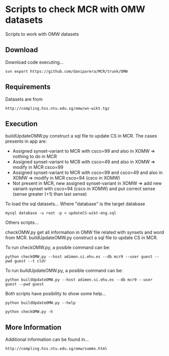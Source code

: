 Scripts to check MCR with OMW datasets
=======

Scripts to work with OMW datasets

Download
-------

Download code executing...
```
svn export https://github.com/daniparera/MCR/trunk/OMW
```

Requirements
-------

Datasets are from
```
http://compling.hss.ntu.edu.sg/omw/wn-wikt.tgz
```

Execution
-------

buildUpdateOMW.py construct a sql file to update CS in MCR. The cases presents in app are:

* Assigned synset-variant to MCR with csco=99 and also in XOMW => nothing to do in MCR
* Assigned synset-variant to MCR with csco=49 and also in XOMW => modify in MCR csco=99
* Assigned synset-variant to MCR with csco<99 and csco>49 and also in XOMW => modify in MCR csco=94 (csco in XOMW)
* Not present in MCR, new assigned synset-variant in XOMW => add new variant-synset with csco=94 (csco in XOMW) and put correct sense (sense greater (+1) than last sense)

To load the sql datasets... Where "database" is the target database
```
mysql database -u root -p < updateCS-wikt-eng.sql
```

Others scripts...

checkOMW.py get all information in OMW file related with synsets and word from MCR.
buildUpdateOMW.py construct a sql file to update CS in MCR.

To run checkOMW.py, a posible command can be:

```
python checkOMW.py --host adimen.si.ehu.es --db mcr9 --user guest --pwd guest --t cldr
```

To run buildUpdateOMW.py, a posible command can be:

```
python buildUpdateOMW.py --host adimen.si.ehu.es --db mcr9 --user guest --pwd guest
```

Both scripts have posibility to show some help...

```
python buildUpdateOMW.py --help
```

```
python checkOMW.py -h
```

More Information
-------

Additional information can be found in...

```
http://compling.hss.ntu.edu.sg/omw/summx.html
```
